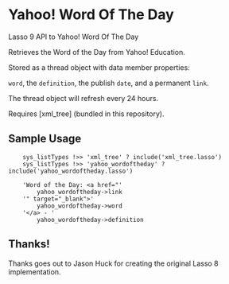 Yahoo! Word Of The Day
======================

Lasso 9 API to Yahoo! Word Of The Day

Retrieves the Word of the Day from Yahoo! Education.

Stored as a thread object with data member properties: 

`word`, the `definition`, the publish `date`, and a permanent `link`. 

The thread object will refresh every 24 hours. 

Requires [xml_tree] (bundled in this repository).

Sample Usage
------------

```lasso
	sys_listTypes !>> 'xml_tree' ? include('xml_tree.lasso')
	sys_listTypes !>> 'yahoo_wordoftheday' ? include('yahoo_wordoftheday.lasso')

	'Word of the Day: <a href="'
		yahoo_wordoftheday->link
	'" target="_blank">'
		yahoo_wordoftheday->word
	'</a> - '
		yahoo_wordoftheday->definition
```

Thanks!
-------
Thanks goes out to Jason Huck for creating the original Lasso 8 implementation.
